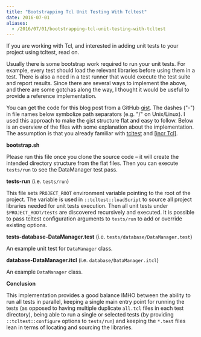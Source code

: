 ```yaml
---
title: "Bootstrapping Tcl Unit Testing With Tcltest"
date: 2016-07-01
aliases:
  - /2016/07/01/bootstrapping-tcl-unit-testing-with-tcltest
---
```


If you are working with Tcl, and interested in adding unit tests to your project using tcltest, read on.

Usually there is some bootstrap work required to run your unit tests.
For example, every test should load the relevant libraries before using them in a test. There is also a need in a test runner that would execute the test suite and report results.
Since there are several ways to implement the above, and there are some gotchas along the way, I thought it would be useful to provide a reference implementation.

You can get the code for this blog post from a GitHub [gist](https://gist.github.com/deedd951add38ade5e09cba561864acb.git). The dashes ("-") in file names below symbolize path separators (e.g. "/" on Unix/Linux). I used this approach to make the gist structure flat and easy to follow.
Below is an overview of the files with some explanation about the implementation. The assumption is that you already familiar with [tcltest](http://www.tcl.tk/man/tcl/TclCmd/tcltest.htm) and [[incr Tcl]](http://incrtcl.sourceforge.net/itcl/).

**bootstrap.sh**

Please run this file once you clone the source code – it will create the intended directory structure from the flat files.
Then you can execute `tests/run` to see the DataManager test pass.

**tests-run** (i.e. `tests/run`)

This file sets `PROJECT_ROOT` environment variable pointing to the root of the project. The variable is used in `::tcltest::loadScript` to source all project libraries needed for unit tests execution. Then all unit tests under `$PROJECT_ROOT/tests` are discovered recursively and executed. It is possible to pass tcltest configuration arguments to `tests/run` to add or override existing options.

**tests-database-DataManager.test** (i.e. `tests/database/DataManager.test`)

An example unit test for `DataManager` class.

**database-DataManager.itcl** (i.e. `database/DataManager.itcl`)

An example `DataManager` class.

**Conclusion**

This implementation provides a good balance IMHO between the ability to run all tests in parallel, keeping a single main entry point for running the tests (as opposed to having multiple duplicate `all.tcl` files in each test directory), being able to run a single or selected tests (by providing `::tcltest::configure` options to `tests/run`) and keeping the `*.test` files lean in terms of locating and sourcing the libraries.
